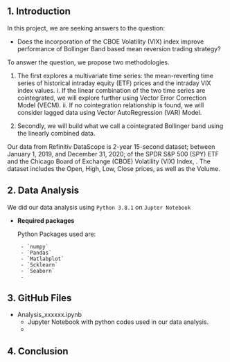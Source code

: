## 1. Introduction

In this project, we are seeking answers to the question: 


* Does the incorporation of the CBOE Volatility (VIX) index improve performance of Bollinger Band based mean reversion trading strategy? 

To answer the question, we propose two methodologies. 

1. The first explores a multivariate time series: the mean-reverting time series of historical intraday equity (ETF) prices and the intraday VIX index values. 
    i. If the linear combination of the two time series are cointegrated, we will explore further using Vector Error Correction Model (VECM). 
    ii. If no cointegration relationship is found, we will consider lagged data using Vector AutoRegression (VAR) Model. 
         
2. Secondly, we will build what we call a cointegrated Bollinger band using the linearly combined data.

Our data from Refinitiv DataScope is 2-year 15-second dataset; between January 1, 2019, and December 31, 2020; of the SPDR S&P 500 (SPY) ETF and the Chicago Board of Exchange (CBOE) Volatility (VIX) Index, . The dataset includes the Open, High, Low, Close prices, as well as the Volume.


## 2. Data Analysis

We did our data analysis using `Python 3.8.1`  on `Jupter Notebook`
 
 * **Required packages** 
  
      Python Packages used are: 

        - `numpy`
        - `Pandas`
        - `Matlabplot`
        - `Scklearn`
        - `Seaborn`
        - 
## 3. GitHub Files
* Analysis_xxxxxx.ipynb
    - Jupyter Notebook with python codes used in our data analysis.
    - 
## 4. Conclusion

